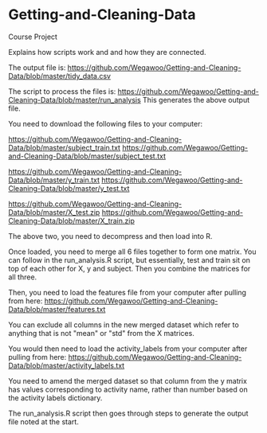 # Getting-and-Cleaning-Data
Course Project

Explains how scripts work and and how they are connected.

The output file is: https://github.com/Wegawoo/Getting-and-Cleaning-Data/blob/master/tidy_data.csv

The script to process the files is: https://github.com/Wegawoo/Getting-and-Cleaning-Data/blob/master/run_analysis
This generates the above output file.

You need to download the following files to your computer:

https://github.com/Wegawoo/Getting-and-Cleaning-Data/blob/master/subject_train.txt
https://github.com/Wegawoo/Getting-and-Cleaning-Data/blob/master/subject_test.txt

https://github.com/Wegawoo/Getting-and-Cleaning-Data/blob/master/y_train.txt
https://github.com/Wegawoo/Getting-and-Cleaning-Data/blob/master/y_test.txt

https://github.com/Wegawoo/Getting-and-Cleaning-Data/blob/master/X_test.zip
https://github.com/Wegawoo/Getting-and-Cleaning-Data/blob/master/X_train.zip

The above two, you need to decompress and then load into R.

Once loaded, you need to merge all 6 files together to form one matrix. You can follow in the run_analysis.R script, but essentially, test and train sit on top of each other for X, y and subject. Then you combine the matrices for all three.

Then, you need to load the features file from your computer after pulling from here: https://github.com/Wegawoo/Getting-and-Cleaning-Data/blob/master/features.txt

You can exclude all columns in the new merged dataset which refer to anything that is not "mean" or "std" from the X matrices.

You would then need to load the activity_labels from your computer after pulling from here: https://github.com/Wegawoo/Getting-and-Cleaning-Data/blob/master/activity_labels.txt

You need to amend the merged dataset so that column from the y matrix has values corresponding to activity name, rather than number based on the activity labels dictionary.

The run_analysis.R script then goes through steps to generate the output file noted at the start.
